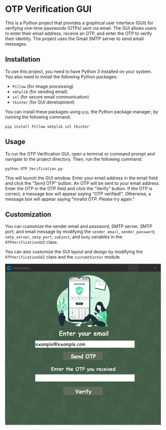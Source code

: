 # OTP Verification GUI

This is a Python project that provides a graphical user interface (GUI) for verifying one-time passwords (OTPs) sent via email. The GUI allows users to enter their email address, receive an OTP, and enter the OTP to verify their identity. The project uses the Gmail SMTP server to send email messages.

## Installation

To use this project, you need to have Python 3 installed on your system. You also need to install the following Python packages:

- `Pillow` (for image processing)
- `smtplib` (for sending email)
- `ssl` (for secure email communication)
- `tkinter` (for GUI development)

You can install these packages using `pip`, the Python package manager, by running the following command:

```
pip install Pillow smtplib ssl tkinter
```

## Usage

To run the OTP Verification GUI, open a terminal or command prompt and navigate to the project directory. Then, run the following command:

```
python OTP_Verification.py
```

This will launch the GUI window. Enter your email address in the email field and click the "Send OTP" button. An OTP will be sent to your email address. Enter the OTP in the OTP field and click the "Verify" button. If the OTP is correct, a message box will appear saying "OTP verified!". Otherwise, a message box will appear saying "Invalid OTP. Please try again."

## Customization

You can customize the sender email and password, SMTP server, SMTP port, and email message by modifying the `sender_email`, `sender_password`, `smtp_server`, `smtp_port`, `subject`, and `body` variables in the `OTPVerificationGUI` class.

You can also customize the GUI layout and design by modifying the `OTPVerificationGUI` class and the `customtkinter` module.

![Screenshot from running the program](https://github.com/hadeeribraheem/SYNC_INTERN/blob/2975d99e2c59409059d50172df018a26a27cc33f/OTP%20Verification/running%20OTP%20verification.png)
